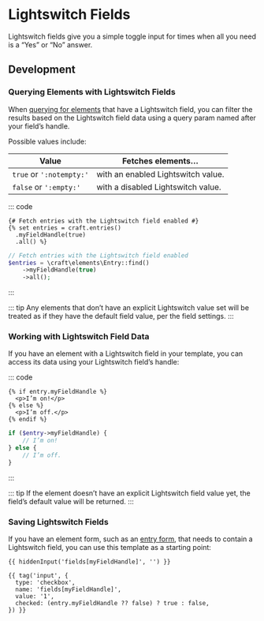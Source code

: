 # Lightswitch Fields

Lightswitch fields give you a simple toggle input for times when all you need is a “Yes” or “No” answer.

<!-- more -->

## Development

### Querying Elements with Lightswitch Fields

When [querying for elements](element-queries.md) that have a Lightswitch field, you can filter the results based on the Lightswitch field data using a query param named after your field’s handle.

Possible values include:

| Value | Fetches elements…
| - | -
| `true` or `':notempty:'` | with an enabled Lightswitch value.
| `false` or `':empty:'` | with a disabled Lightswitch value.

::: code
```twig
{# Fetch entries with the Lightswitch field enabled #}
{% set entries = craft.entries()
  .myFieldHandle(true)
  .all() %}
```
```php
// Fetch entries with the Lightswitch field enabled
$entries = \craft\elements\Entry::find()
    ->myFieldHandle(true)
    ->all();
```
:::

::: tip
Any elements that don’t have an explicit Lightswitch value set will be treated as if they have the default field value, per the field settings.
:::

### Working with Lightswitch Field Data

If you have an element with a Lightswitch field in your template, you can access its data using your Lightswitch field’s handle:

::: code
```twig
{% if entry.myFieldHandle %}
  <p>I’m on!</p>
{% else %}
  <p>I’m off.</p>
{% endif %}
```
```php
if ($entry->myFieldHandle) {
    // I’m on!
} else {
    // I’m off.
}
```
:::

::: tip
If the element doesn’t have an explicit Lightswitch field value yet, the field’s default value will be returned.
:::

### Saving Lightswitch Fields

If you have an element form, such as an [entry form](https://craftcms.com/knowledge-base/entry-form), that needs to contain a Lightswitch field, you can use this template as a starting point:

```twig
{{ hiddenInput('fields[myFieldHandle]', '') }}

{{ tag('input', {
  type: 'checkbox',
  name: 'fields[myFieldHandle]',
  value: '1',
  checked: (entry.myFieldHandle ?? false) ? true : false,
}) }}
```
